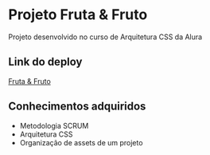 <h1>Projeto Fruta & Fruto</h1>
<p>Projeto desenvolvido no curso de Arquitetura CSS da Alura</p>

<h2> Link do deploy </h2>
<a href="https://projeto-fruta-fruto-tau.vercel.app/">Fruta & Fruto</a>

<h2> Conhecimentos adquiridos </h2>
<ul>
  <li>Metodologia SCRUM</li>
  <li>Arquitetura CSS</li>
  <li>Organização de assets de um projeto</li
</ul>

